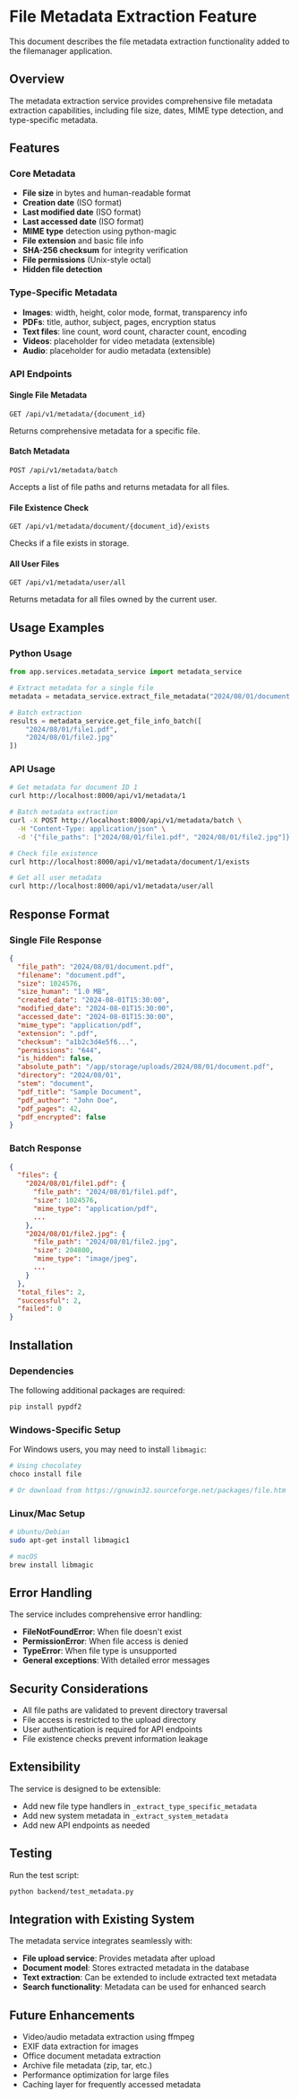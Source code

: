 # File Metadata Extraction Feature

This document describes the file metadata extraction functionality added to the filemanager application.

## Overview

The metadata extraction service provides comprehensive file metadata extraction capabilities, including file size, dates, MIME type detection, and type-specific metadata.

## Features

### Core Metadata
- **File size** in bytes and human-readable format
- **Creation date** (ISO format)
- **Last modified date** (ISO format)
- **Last accessed date** (ISO format)
- **MIME type** detection using python-magic
- **File extension** and basic file info
- **SHA-256 checksum** for integrity verification
- **File permissions** (Unix-style octal)
- **Hidden file detection**

### Type-Specific Metadata
- **Images**: width, height, color mode, format, transparency info
- **PDFs**: title, author, subject, pages, encryption status
- **Text files**: line count, word count, character count, encoding
- **Videos**: placeholder for video metadata (extensible)
- **Audio**: placeholder for audio metadata (extensible)

### API Endpoints

#### Single File Metadata
```
GET /api/v1/metadata/{document_id}
```
Returns comprehensive metadata for a specific file.

#### Batch Metadata
```
POST /api/v1/metadata/batch
```
Accepts a list of file paths and returns metadata for all files.

#### File Existence Check
```
GET /api/v1/metadata/document/{document_id}/exists
```
Checks if a file exists in storage.

#### All User Files
```
GET /api/v1/metadata/user/all
```
Returns metadata for all files owned by the current user.

## Usage Examples

### Python Usage
```python
from app.services.metadata_service import metadata_service

# Extract metadata for a single file
metadata = metadata_service.extract_file_metadata("2024/08/01/document.pdf")

# Batch extraction
results = metadata_service.get_file_info_batch([
    "2024/08/01/file1.pdf",
    "2024/08/01/file2.jpg"
])
```

### API Usage
```bash
# Get metadata for document ID 1
curl http://localhost:8000/api/v1/metadata/1

# Batch metadata extraction
curl -X POST http://localhost:8000/api/v1/metadata/batch \
  -H "Content-Type: application/json" \
  -d '{"file_paths": ["2024/08/01/file1.pdf", "2024/08/01/file2.jpg"]}'

# Check file existence
curl http://localhost:8000/api/v1/metadata/document/1/exists

# Get all user metadata
curl http://localhost:8000/api/v1/metadata/user/all
```

## Response Format

### Single File Response
```json
{
  "file_path": "2024/08/01/document.pdf",
  "filename": "document.pdf",
  "size": 1024576,
  "size_human": "1.0 MB",
  "created_date": "2024-08-01T15:30:00",
  "modified_date": "2024-08-01T15:30:00",
  "accessed_date": "2024-08-01T15:30:00",
  "mime_type": "application/pdf",
  "extension": ".pdf",
  "checksum": "a1b2c3d4e5f6...",
  "permissions": "644",
  "is_hidden": false,
  "absolute_path": "/app/storage/uploads/2024/08/01/document.pdf",
  "directory": "2024/08/01",
  "stem": "document",
  "pdf_title": "Sample Document",
  "pdf_author": "John Doe",
  "pdf_pages": 42,
  "pdf_encrypted": false
}
```

### Batch Response
```json
{
  "files": {
    "2024/08/01/file1.pdf": {
      "file_path": "2024/08/01/file1.pdf",
      "size": 1024576,
      "mime_type": "application/pdf",
      ...
    },
    "2024/08/01/file2.jpg": {
      "file_path": "2024/08/01/file2.jpg",
      "size": 204800,
      "mime_type": "image/jpeg",
      ...
    }
  },
  "total_files": 2,
  "successful": 2,
  "failed": 0
}
```

## Installation

### Dependencies
The following additional packages are required:

```bash
pip install pypdf2
```

### Windows-Specific Setup
For Windows users, you may need to install `libmagic`:

```bash
# Using chocolatey
choco install file

# Or download from https://gnuwin32.sourceforge.net/packages/file.htm
```

### Linux/Mac Setup
```bash
# Ubuntu/Debian
sudo apt-get install libmagic1

# macOS
brew install libmagic
```

## Error Handling

The service includes comprehensive error handling:
- **FileNotFoundError**: When file doesn't exist
- **PermissionError**: When file access is denied
- **TypeError**: When file type is unsupported
- **General exceptions**: With detailed error messages

## Security Considerations

- All file paths are validated to prevent directory traversal
- File access is restricted to the upload directory
- User authentication is required for API endpoints
- File existence checks prevent information leakage

## Extensibility

The service is designed to be extensible:
- Add new file type handlers in `_extract_type_specific_metadata`
- Add new system metadata in `_extract_system_metadata`
- Add new API endpoints as needed

## Testing

Run the test script:
```bash
python backend/test_metadata.py
```

## Integration with Existing System

The metadata service integrates seamlessly with:
- **File upload service**: Provides metadata after upload
- **Document model**: Stores extracted metadata in the database
- **Text extraction**: Can be extended to include extracted text metadata
- **Search functionality**: Metadata can be used for enhanced search

## Future Enhancements

- Video/audio metadata extraction using ffmpeg
- EXIF data extraction for images
- Office document metadata extraction
- Archive file metadata (zip, tar, etc.)
- Performance optimization for large files
- Caching layer for frequently accessed metadata